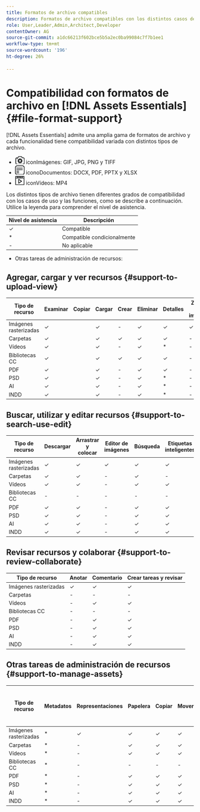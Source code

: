 ```yaml
---
title: Formatos de archivo compatibles
description: Formatos de archivo compatibles con los distintos casos de uso de [!DNL Assets Essentials]
role: User,Leader,Admin,Architect,Developer
contentOwner: AG
source-git-commit: a1dc66213f602bce5b5a2ec0ba99084c7f7b1ee1
workflow-type: tm+mt
source-wordcount: '196'
ht-degree: 26%

---
```



# Compatibilidad con formatos de archivo en [!DNL Assets Essentials] {#file-format-support}

[!DNL Assets Essentials] admite una amplia gama de formatos de archivo y cada funcionalidad tiene compatibilidad variada con distintos tipos de archivo.

* ![tipo de archivo de imagen ](assets/do-not-localize/image-icon.png) iconImágenes: GIF, JPG, PNG y TIFF
* ![tipo de archivo de documento ](assets/do-not-localize/document-icon.png) iconoDocumentos: DOCX, PDF, PPTX y XLSX
* ![tipo de archivo de vídeo ](assets/do-not-localize/video-icon.png) iconVídeos: MP4

Los distintos tipos de archivo tienen diferentes grados de compatibilidad con los casos de uso y las funciones, como se describe a continuación. Utilice la leyenda para comprender el nivel de asistencia.

| Nivel de asistencia | Descripción |
|---------------|-------------------------|
| ✓ | Compatible |
| * | Compatible condicionalmente |
| - | No aplicable |

* Otras tareas de administración de recursos:

## Agregar, cargar y ver recursos {#support-to-upload-view}

<!-- TBD: For AEM, AI files require the PDF option to be selected when saving the AI file.
-->

| Tipo de recurso | Examinar | Copiar | Cargar | Crear | Eliminar | Detalles | Zoom de imagen | Vistos recientemente |
|---------------|----------|------|----------|----------|----------|----------|------------|-----------------|
| Imágenes rasterizadas | ✓ |  | ✓ | - | ✓ | ✓ | ✓ | ✓ |
| Carpetas | ✓ |  | ✓ | ✓ | ✓ | ✓ | - | - |
| Vídeos | ✓ |  | ✓ | - | ✓ | * | - | ✓ |
| Bibliotecas CC | ✓ |  | ✓ | ✓ | ✓ | ✓ | - | - |
| PDF | ✓ |  | ✓ | - | ✓ | ✓ | - | ✓ |
| PSD | ✓ |  | ✓ | - | ✓ | * | - | ✓ |
| AI | ✓ |  | ✓ | - | ✓ | * | - | ✓ |
| INDD | ✓ |  | ✓ | - | ✓ | * | - | ✓ |

## Buscar, utilizar y editar recursos {#support-to-search-use-edit}

| Tipo de recurso | Descargar | Arrastrar y colocar | Editor de imágenes | Búsqueda   | Etiquetas inteligentes | Cambiar nombre | Versiones |
|---------------|----------|---------------|--------------|----------|------------|----------|----------|
| Imágenes rasterizadas | ✓ | ✓ | ✓ | ✓ | ✓ | ✓ | ✓ |
| Carpetas | ✓ | ✓ | - | ✓ | - | ✓ | - |
| Vídeos | ✓ | ✓ | - | ✓ | ✓ | ✓ | - |
| Bibliotecas CC | - | - | - | - | - | ✓ | - |
| PDF | ✓ | ✓ | - | ✓ | ✓ | ✓ | - |
| PSD | ✓ | ✓ | - | ✓ | ✓ | ✓ | - |
| AI | ✓ | ✓ | - | ✓ | ✓ | ✓ | - |
| INDD | ✓ | ✓ | - | ✓ | ✓ | ✓ | - |

## Revisar recursos y colaborar {#support-to-review-collaborate}

| Tipo de recurso | Anotar | Comentario | Crear tareas y revisar |
|---------------|----------|----------|-------------------------|
| Imágenes rasterizadas | ✓ | ✓ | ✓ |
| Carpetas | - | - | - |
| Vídeos | - | ✓ | ✓ |
| Bibliotecas CC | - | - | - |
| PDF | - | ✓ | ✓ |
| PSD | - | ✓ | ✓ |
| AI | - | ✓ | ✓ |
| INDD | - | ✓ | ✓ |

## Otras tareas de administración de recursos {#support-to-manage-assets}

| Tipo de recurso | Metadatos | Representaciones | Papelera | Copiar | Mover | [!DNL Adobe Asset Link] check-in |
|---------------|----------|------------|----------|----------|----------|----------------------------------|
| Imágenes rasterizadas | * | ✓ | ✓ | ✓ | ✓ | ✓ |
| Carpetas | * | - | ✓ | ✓ | ✓ | - |
| Vídeos | * | - | ✓ | ✓ | ✓ | - |
| Bibliotecas CC | * | - | - | - | - | - |
| PDF | * | - | ✓ | ✓ | ✓ | - |
| PSD | * | - | ✓ | ✓ | ✓ | - |
| AI | * | - | ✓ | ✓ | ✓ | - |
| INDD | * | - | ✓ | ✓ | ✓ | - |

<!-- TBD: Saving template table separately.
| Asset type    | Features |
|---------------|----------|
| Raster images |          |
| Folders       |          |
| Videos        |          |
| CC Libraries  |          |
| PDF files     |          |
| PSD           |          |
| AI            |          |
| INDD          |          |

>[!MORELIKETHIS]
>
>* []()
-->
